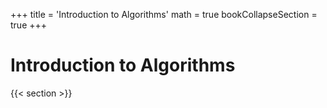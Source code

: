 +++
title = 'Introduction to Algorithms'
math = true
bookCollapseSection = true
+++

# Introduction to Algorithms

{{< section >}}

